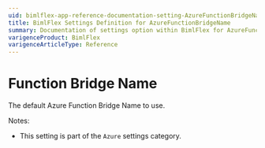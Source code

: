 ```yaml
---
uid: bimlflex-app-reference-documentation-setting-AzureFunctionBridgeName
title: BimlFlex Settings Definition for AzureFunctionBridgeName
summary: Documentation of settings option within BimlFlex for AzureFunctionBridgeName
varigenceProduct: BimlFlex
varigenceArticleType: Reference
---
```


# Function Bridge Name

The default Azure Function Bridge Name to use.

Notes:

* This setting is part of the `Azure` settings category.
